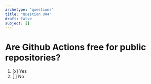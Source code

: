 ```yaml
---
archetype: "questions"
title: "Question 004"
draft: false
subject: []
---
```


# Are Github Actions free for public repositories?
1. [x] Yes
1. [ ] No
